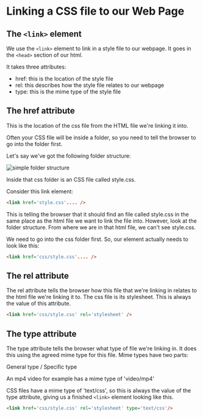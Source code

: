 # Linking a CSS file to our Web Page

## The `<link>` element

We use the `<link>` element to link in a style file to our webpage. It goes in the `<head>` section of our html.

It takes three attributes:

* href: this is the location of the style file
* rel: this describes how the style file relates to our webpage
* type: this is the mime type of the style file

## The href attribute

This is the location of the css file from the HTML file we're linking it into.

Often your CSS file will be inside a folder, so you need to tell the browser to go into the folder first.

Let's say we've got the following folder structure:

![simple folder structure](https://thomcorah.github.io/dmu-multimedia/resources/simpleCSSFileLayout.png)

Inside that css folder is an CSS file called style.css.

Consider this link element:

```html
<link href='style.css'.... />
```

This is telling the browser that it should find an file called style.css in the same place as the html file we want to link the file into. However, look at the folder structure. From where we are in that html file, we can't see style.css.

We need to go into the css folder first. So, our element actually needs to look like this:

```html
<link href='css/style.css'.... />
```

## The rel attribute

The rel attribute tells the browser how this file that we're linking in relates to the html file we're linking it to. The css file is its stylesheet. This is always the value of this attribute.

```html
<link href='css/style.css' rel='stylesheet' />
```

## The type attribute

The type attribute tells the browser what type of file we're linking in. It does this using the agreed mime type for this file. Mime types have two parts:

General type / Specific type

An mp4 video for example has a mime type of 'video/mp4'

CSS files have a mime type of 'text/css', so this is always the value of the type attribute, giving us a finished `<link>` element looking like this.

```html
<link href='css/style.css' rel='stylesheet' type='text/css'/>
```
